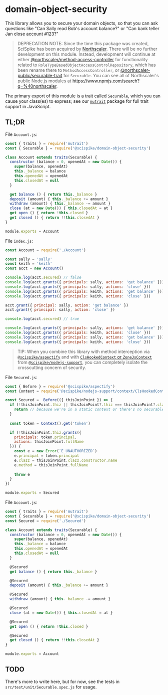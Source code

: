 # domain-object-security

This library allows you to secure your domain objects, so that you can ask questions like "Can Sally read Bob's account balance?" or "Can bank teller Jan close account #123?"

> DEPRECATION NOTE:
> Since the time this package was created, SciSpike has been acquired by [Northscaler](https://www.northscaler.com).
> There will be no further development on this module.
> Instead, development will continue at either [@northscaler/method-access-controller](https://www.npmjs.com/package/@northscaler/method-access-controller) for functionality related to `RoleTypeBasedObjectAccessControlRepository`, which has been rename there to `MethodAccessController`, or [@northscaler-public/securable-trait](https://www.npmjs.com/package/@northscaler/securable-trait) for `Securable`.
> You can see all of Northscaler's public Node.js modules at https://www.npmjs.com/search?q=%40northscaler.

The primary export of this module is a trait called `Securable`, which you can cause your class(es) to express; see our [`mutrait`](https://npmjs.com/package/mutrait) package for full trait support in JavaScript.

## TL;DR

File `Account.js`:

```js
const { traits } = require('mutrait')
const { Securable } = require('@scispike/domain-object-security')

class Account extends traits(Securable) {
  constructor (balance = 0, openedAt = new Date()) {
    super(balance, openedAt)
    this._balance = balance
    this.openedAt = openedAt
    this.closedAt = null
  }

  get balance () { return this._balance }
  deposit (amount) { this._balance += amount } 
  withdraw (amount) { this._balance -= amount }
  close (at = new Date()) { this.closedAt = at }
  get open () { return !this.closed }
  get closed () { return !!this.closedAt }
}

module.exports = Account
```

File `index.js`:

```js
const Account = require('./Account')

const sally = 'sally'
const keith = 'keith'
const acct = new Account()

console.log(acct.secured) // false
console.log(acct.grants({ principals: sally, actions: 'get balance' })) // true
console.log(acct.grants({ principals: sally, actions: 'close' }))       // true
console.log(acct.grants({ principals: keith, actions: 'get balance' })) // true
console.log(acct.grants({ principals: keith, actions: 'close' }))       // true

acct.grant({ principal: sally, action: 'get balance' })
acct.grant({ principal: sally, action: 'close' })

console.log(acct.secured) // true

console.log(acct.grants({ principals: sally, actions: 'get balance' })) // true
console.log(acct.grants({ principals: keith, actions: 'close' }))       // false
console.log(acct.grants({ principals: sally, actions: 'get balance' })) // true
console.log(acct.grants({ principals: keith, actions: 'close' }))       // false
```

> TIP: When you combine this library with method interception via [`@scispike/aspectify`](https://www.npmjs.com/package/@scispike/aspectify) and with [`ClsHookedContext` or `ZoneJsContext`](https://github.com/SciSpike/nodejs-support/tree/master/src/main/context) from [`@scispike/nodejs-support`](https://www.npmjs.com/package/@scispike/nodejs-support), you can completely isolate the crosscutting concern of security.

File `Secured.js`:

```js
const { Before } = require('@scispike/aspectify')
const Context = require('@scispike/nodejs-support/context/ClsHookedContext')

const Secured =  Before(({ thisJoinPoint }) => {
  if (!thisJoinPoint.thiz || thisJoinPoint?.thiz === thisJoinPoint?.clazz) {
    return // because we're in a static context or there's no securable to call securable.grants on
  }
    
  const token = Context().get('token')

  if (!thisJoinPoint.thiz.grants({
    principals: token.principal,
    actions: thisJoinPoint.fullName
  })) {
    const e = new Error(`E_UNAUTHORIZED`)
    e.principal = token.principal
    e.clazz = thisJoinPoint.clazz.constructor.name
    e.method = thisJoinPoint.fullName
    
    throw e
  }
})

module.exports = Secured
```

File `Account.js`:

```js
const { traits } = require('mutrait')
const { Securable } = require('@scispike/domain-object-security')
const Secured = require('./Secured')

class Account extends traits(Securable) {
  constructor (balance = 0, openedAt = new Date()) {
    super(balance, openedAt)
    this._balance = balance
    this.openedAt = openedAt
    this.closedAt = null
  }

  @Secured
  get balance () { return this._balance }

  @Secured
  deposit (amount) { this._balance += amount } 

  @Secured
  withdraw (amount) { this._balance -= amount }

  @Secured
  close (at = new Date()) { this.closedAt = at }

  @Secured
  get open () { return !this.closed }

  @Secured
  get closed () { return !!this.closedAt }
}

module.exports = Account
``` 

## TODO
There's more to write here, but for now, see the tests in `src/test/unit/Securable.spec.js` for usage.

